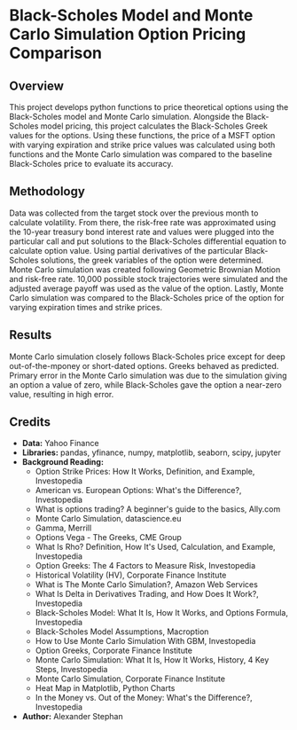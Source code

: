 # Black-Scholes Model and Monte Carlo Simulation Option Pricing Comparison

## Overview
This project develops python functions to price theoretical options using the Black-Scholes model and Monte Carlo simulation. Alongside the Black-Scholes model pricing, this project calculates the Black-Scholes Greek values for the options. Using these functions, the price of a MSFT option with varying expiration and strike price values was calculated using both functions and the Monte Carlo simulation was compared to the baseline Black-Scholes price to evaluate its accuracy.

## Methodology
Data was collected from the target stock over the previous month to calculate volatility. From there, the risk-free rate was approximated using the 10-year treasury bond interest rate and values were plugged into the particular call and put solutions to the Black-Scholes differential equation to calculate option value. Using partial derivatives of the particular Black-Scholes solutions, the greek variables of the option were determined. Monte Carlo simulation was created following Geometric Brownian Motion and risk-free rate. 10,000 possible stock trajectories were simulated and the adjusted average payoff was used as the value of the option. Lastly, Monte Carlo simulation was compared to the Black-Scholes price of the option for varying expiration times and strike prices.

## Results
Monte Carlo simulation closely follows Black-Scholes price except for deep out-of-the-mponey or short-dated options. Greeks behaved as predicted. Primary error in the Monte Carlo simulation was due to the simulation giving an option a value of zero, while Black-Scholes gave the option a near-zero value, resulting in high error.

## Credits
- **Data:** Yahoo Finance
- **Libraries:** pandas, yfinance, numpy, matplotlib, seaborn, scipy, jupyter
- **Background Reading:**
  -  Option Strike Prices: How It Works, Definition, and Example, Investopedia
  -  American vs. European Options: What's the Difference?, Investopedia
  -  What is options trading? A beginner's guide to the basics, Ally.com
  -  Monte Carlo Simulation, datascience.eu
  -  Gamma, Merrill
  -  Options Vega - The Greeks, CME Group
  -  What Is Rho? Definition, How It's Used, Calculation, and Example, Investopedia
  -  Option Greeks: The 4 Factors to Measure Risk, Investopedia
  -  Historical Volatility (HV), Corporate Finance Institute
  -  What is The Monte Carlo Simulation?, Amazon Web Services
  -  What Is Delta in Derivatives Trading, and How Does It Work?, Investopedia
  -  Black-Scholes Model: What It Is, How It Works, and Options Formula, Investopedia
  -  Black-Scholes Model Assumptions, Macroption
  -  How to Use Monte Carlo Simulation With GBM, Investopedia
  -  Option Greeks, Corporate Finance Institute
  -  Monte Carlo Simulation: What It Is, How It Works, History, 4 Key Steps, Investopedia
  -  Monte Carlo Simulation, Corporate Finance Institute
  -  Heat Map in Matplotlib, Python Charts
  -  In the Money vs. Out of the Money: What's the Difference?, Investopedia
-  **Author:** Alexander Stephan
